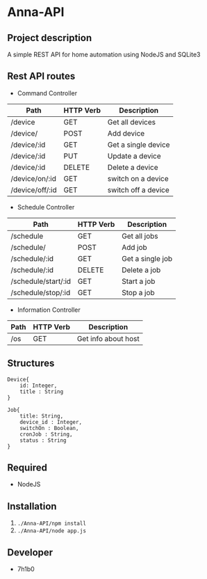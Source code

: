 Anna-API
=====================

## Project description

A simple REST API for home automation using NodeJS and SQLite3


## Rest API routes

* Command Controller

| Path            		| HTTP Verb 	| Description                 
|-----------------------|---------------|-----------------------------
| /device        		| GET 	  		| Get all devices   
| /device/       		| POST      	| Add device  
| /device/:id       	| GET 	  		| Get a single device        
| /device/:id    		| PUT       	| Update a device   
| /device/:id    		| DELETE    	| Delete a device
| /device/on/:id   		| GET       	| switch on a device    
| /device/off/:id   	| GET       	| switch off a device    


* Schedule Controller

| Path            		| HTTP Verb 	| Description                 
|-----------------------|---------------|-----------------------------
| /schedule          	| GET 	  		| Get all jobs 
| /schedule/         	| POST      	| Add job     
| /schedule/:id      	| GET       	| Get a single job          
| /schedule/:id      	| DELETE    	| Delete a job
| /schedule/start/:id	| GET    		| Start a job
| /schedule/stop/:id	| GET    		| Stop a job


* Information Controller

| Path            | HTTP Verb | Description                 
|-----------------|-----------|-----------------------------
| /os		      | GET 	  | Get info about host

## Structures

```
Device{
	id: Integer,
	title : String
}
```

```
Job{
	title: String,
	device_id : Integer,
	switchOn : Boolean,
	cronJob : String,
	status : String
}
```


## Required

* NodeJS

## Installation

1. ```./Anna-API/npm install ```
2. ```./Anna-API/node app.js ```


## Developer

* 7h1b0